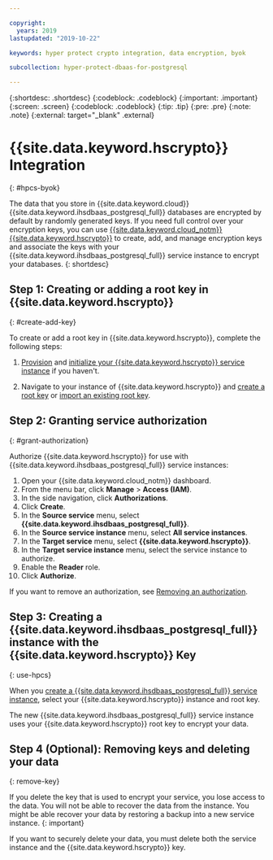 ```yaml
---

copyright:
  years: 2019
lastupdated: "2019-10-22"

keywords: hyper protect crypto integration, data encryption, byok

subcollection: hyper-protect-dbaas-for-postgresql

---
```


{:shortdesc: .shortdesc}
{:codeblock: .codeblock}
{:important: .important}
{:screen: .screen}
{:codeblock: .codeblock}
{:tip: .tip}
{:pre: .pre}
{:note: .note}
{:external: target="_blank" .external}

# {{site.data.keyword.hscrypto}} Integration 
{: #hpcs-byok}

The data that you store in {{site.data.keyword.cloud}} {{site.data.keyword.ihsdbaas_postgresql_full}} databases are encrypted by default by randomly generated keys. If you need full control over your encryption keys, you can use [{{site.data.keyword.cloud_notm}} {{site.data.keyword.hscrypto}}](/docs/services/hs-crypto?topic=hs-crypto-overview) to create, add, and manage encryption keys and associate the keys with your {{site.data.keyword.ihsdbaas_postgresql_full}} service instance to encrypt your databases.
{: shortdesc}

## Step 1: Creating or adding a root key in {{site.data.keyword.hscrypto}}
{: #create-add-key}

To create or add a root key in {{site.data.keyword.hscrypto}}, complete the following steps:

 1. [Provision](/docs/services/hs-crypto?topic=hs-crypto-provision) and [initialize your {{site.data.keyword.hscrypto}} service instance](/docs/services/hs-crypto?topic=hs-crypto-initialize-hsm) if you haven't.

2. Navigate to your instance of {{site.data.keyword.hscrypto}} and [create a root key](/docs/services/hs-crypto?topic=hs-crypto-create-root-keys) or [import an existing root key](/docs/services/hs-crypto?topic=hs-crypto-import-root-keys).

## Step 2: Granting service authorization
{: #grant-authorization}

Authorize {{site.data.keyword.hscrypto}} for use with {{site.data.keyword.ihsdbaas_postgresql_full}} service instances:

1. Open your {{site.data.keyword.cloud_notm}} dashboard.
2. From the menu bar, click **Manage** > **Access (IAM)**.
3. In the side navigation, click **Authorizations**.
4. Click **Create**.
5. In the **Source service** menu, select **{{site.data.keyword.ihsdbaas_postgresql_full}}**.
6. In the **Source service instance** menu, select **All service instances**.
7. In the **Target service** menu, select **{{site.data.keyword.hscrypto}}**.
8. In the **Target service instance** menu, select the service instance to authorize.
9. Enable the **Reader** role.
10. Click **Authorize**.

If you want to remove an authorization, see [Removing an authorization](/docs/iam?topic=iam-serviceauth#remove-auth). 

## Step 3: Creating a {{site.data.keyword.ihsdbaas_postgresql_full}} instance with the {{site.data.keyword.hscrypto}} Key
{: use-hpcs}

When you [create a {{site.data.keyword.ihsdbaas_postgresql_full}} service instance](/docs/services/hyper-protect-dbaas-for-postgresql?topic=hyper-protect-dbaas-for-postgresql-gettingstarted#creating-a-database-cluster-introduction), select your {{site.data.keyword.hscrypto}} instance and root key.

The new {{site.data.keyword.ihsdbaas_postgresql_full}} service instance uses your {{site.data.keyword.hscrypto}} root key to encrypt your data.

## Step 4 (Optional): Removing keys and deleting your data
{: remove-key}

If you delete the key that is used to encrypt your service, you lose access to the data. You will not be able to recover the data from the instance. You might be able recover your data by restoring a backup into a new service instance.
{: important}

If you want to securely delete your data, you must delete both the service instance and the {{site.data.keyword.hscrypto}} key.
